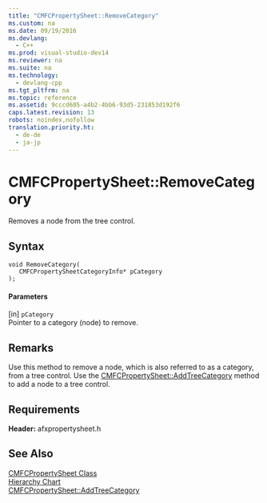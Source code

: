 ```yaml
---
title: "CMFCPropertySheet::RemoveCategory"
ms.custom: na
ms.date: 09/19/2016
ms.devlang: 
  - C++
ms.prod: visual-studio-dev14
ms.reviewer: na
ms.suite: na
ms.technology: 
  - devlang-cpp
ms.tgt_pltfrm: na
ms.topic: reference
ms.assetid: 9cccd605-a4b2-4bb6-93d5-231853d192f6
caps.latest.revision: 13
robots: noindex,nofollow
translation.priority.ht: 
  - de-de
  - ja-jp
---
```

# CMFCPropertySheet::RemoveCategory
Removes a node from the tree control.  
  
## Syntax  
  
```  
void RemoveCategory(  
   CMFCPropertySheetCategoryInfo* pCategory   
);  
```  
  
#### Parameters  
 [in] `pCategory`  
 Pointer to a category (node) to remove.  
  
## Remarks  
 Use this method to remove a node, which is also referred to as a category, from a tree control. Use the [CMFCPropertySheet::AddTreeCategory](../vs140/CMFCPropertySheet--AddTreeCategory.md) method to add a node to a tree control.  
  
## Requirements  
 **Header:** afxpropertysheet.h  
  
## See Also  
 [CMFCPropertySheet Class](../vs140/CMFCPropertySheet-Class.md)   
 [Hierarchy Chart](../vs140/Hierarchy-Chart.md)   
 [CMFCPropertySheet::AddTreeCategory](../vs140/CMFCPropertySheet--AddTreeCategory.md)